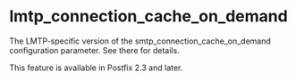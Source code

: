 # lmtp_connection_cache_on_demand 

 The LMTP-specific version of the smtp_connection_cache_on_demand
configuration parameter.  See there for details. 

 This feature is available in Postfix 2.3 and later. 


